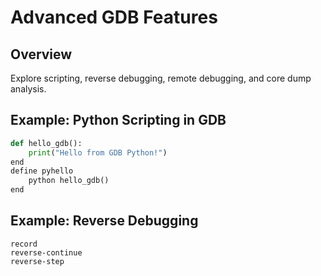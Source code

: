 # Advanced GDB Features

## Overview
Explore scripting, reverse debugging, remote debugging, and core dump analysis.

## Example: Python Scripting in GDB
```python
def hello_gdb():
    print("Hello from GDB Python!")
end
define pyhello
    python hello_gdb()
end
```

## Example: Reverse Debugging
```
record
reverse-continue
reverse-step
```
